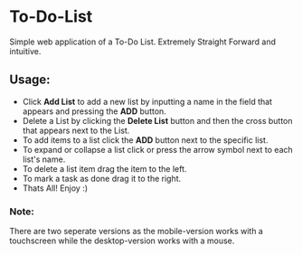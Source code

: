 # To-Do-List

Simple web application of a To-Do List.
Extremely Straight Forward and intuitive.

## Usage:

* Click **Add List** to add a new list by inputting a name in the field that appears and pressing the **ADD** button.
* Delete a List by clicking the **Delete List** button and then the cross button that appears next to the List.
* To add items to a list click the **ADD** button next to the specific list.
* To expand or collapse a list click or press the arrow symbol next to each list's name.
* To delete a list item drag the item to the left.
* To mark a task as done drag it to the right.
* Thats All! Enjoy :)

### Note:
There are two seperate versions as the mobile-version works with a touchscreen while the desktop-version works with a mouse.

